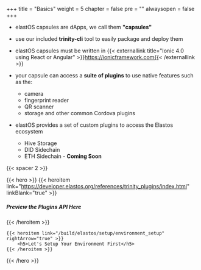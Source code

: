 +++
title = "Basics"
weight = 5
chapter = false
pre = ""
alwaysopen = false
+++

- elastOS capsules are dApps, we call them **"capsules"**

- use our included **trinity-cli** tool to easily package and deploy them  

- elastOS capsules must be written in {{< externallink title="Ionic 4.0 using React or Angular" >}}https://ionicframework.com{{< /externallink >}}

- your capsule can access a **suite of plugins** to use native features such as the:
    
    - camera
    - fingerprint reader
    - QR scanner
    - storage and other common Cordova plugins
    
- elastOS provides a set of custom plugins to access the Elastos ecosystem

    - Hive Storage
    - DID Sidechain
    - ETH Sidechain - **Coming Soon**

{{< spacer 2 >}}

{{< hero >}}
    {{< heroitem link="https://developer.elastos.org/references/trinity_plugins/index.html" linkBlank="true" >}}
            <h5>Preview the Plugins API Here</h5>
        {{< /heroitem >}}

    {{< heroitem link="/build/elastos/setup/environment_setup" rightArrow="true" >}}
        <h5>Let's Setup Your Environment First</h5>
    {{< /heroitem >}}
{{< /hero >}}
